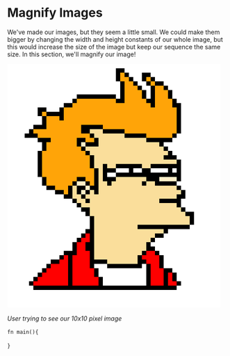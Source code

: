# Magnify Images


We've made our images, but they seem a little small. We could make them bigger by changing the width and height constants of our whole image, but this would increase the size of the image but keep our sequence the same size. In this section, we'll magnify our image!

![squinting](../img/squinting.png)

*User trying to see our 10x10 pixel image*

```
fn main(){

}
```